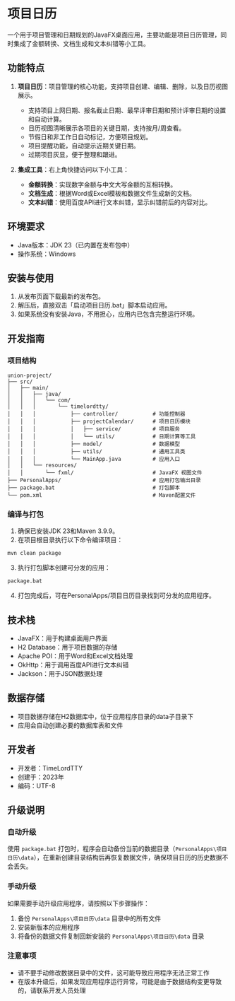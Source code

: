 # 项目日历

一个用于项目管理和日期规划的JavaFX桌面应用，主要功能是项目日历管理，同时集成了金额转换、文档生成和文本纠错等小工具。

## 功能特点

1. **项目日历**：项目管理的核心功能，支持项目创建、编辑、删除，以及日历视图展示。
   - 支持项目上网日期、报名截止日期、最早评审日期和预计评审日期的设置和自动计算。
   - 日历视图清晰展示各项目的关键日期，支持按月/周查看。
   - 节假日和非工作日自动标记，方便项目规划。
   - 项目提醒功能，自动提示近期关键日期。
   - 过期项目灰显，便于整理和跟进。

2. **集成工具**：右上角快捷访问以下小工具：
   - **金额转换**：实现数字金额与中文大写金额的互相转换。
   - **文档生成**：根据Word或Excel模板和数据文件生成新的文档。
   - **文本纠错**：使用百度API进行文本纠错，显示纠错前后的内容对比。

## 环境要求

- Java版本：JDK 23（已内置在发布包中）
- 操作系统：Windows

## 安装与使用

1. 从发布页面下载最新的发布包。
2. 解压后，直接双击「启动项目日历.bat」脚本启动应用。
3. 如果系统没有安装Java，不用担心，应用内已包含完整运行环境。

## 开发指南

### 项目结构

```
union-project/
├── src/
│   ├── main/
│   │   ├── java/
│   │   │   └── com/
│   │   │       └── timelordtty/
│   │   │           ├── controller/           # 功能控制器
│   │   │           ├── projectCalendar/      # 项目日历模块
│   │   │           │   ├── service/          # 项目服务
│   │   │           │   └── utils/            # 日期计算等工具
│   │   │           ├── model/                # 数据模型
│   │   │           ├── utils/                # 通用工具类
│   │   │           └── MainApp.java          # 应用入口
│   │   └── resources/
│   │       └── fxml/                         # JavaFX 视图文件
├── PersonalApps/                             # 应用打包输出目录
├── package.bat                               # 打包脚本
└── pom.xml                                   # Maven配置文件
```

### 编译与打包

1. 确保已安装JDK 23和Maven 3.9.9。
2. 在项目根目录执行以下命令编译项目：

```bash
mvn clean package
```

3. 执行打包脚本创建可分发的应用：

```bash
package.bat
```

4. 打包完成后，可在PersonalApps/项目日历目录找到可分发的应用程序。

## 技术栈

- JavaFX：用于构建桌面用户界面
- H2 Database：用于项目数据的存储
- Apache POI：用于Word和Excel文档处理
- OkHttp：用于调用百度API进行文本纠错
- Jackson：用于JSON数据处理

## 数据存储

- 项目数据存储在H2数据库中，位于应用程序目录的data子目录下
- 应用会自动创建必要的数据库表和文件

## 开发者

- 开发者：TimeLordTTY
- 创建于：2023年
- 编码：UTF-8 

## 升级说明

### 自动升级

使用 `package.bat` 打包时，程序会自动备份当前的数据目录（`PersonalApps\项目日历\data`），在重新创建目录结构后再恢复数据文件，确保项目日历的历史数据不会丢失。

### 手动升级

如果需要手动升级应用程序，请按照以下步骤操作：

1. 备份 `PersonalApps\项目日历\data` 目录中的所有文件
2. 安装新版本的应用程序
3. 将备份的数据文件复制回新安装的 `PersonalApps\项目日历\data` 目录

### 注意事项

- 请不要手动修改数据目录中的文件，这可能导致应用程序无法正常工作
- 在版本升级后，如果发现应用程序运行异常，可能是由于数据结构变更导致的，请联系开发人员处理 